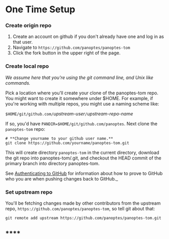 # One Time Setup

### Create origin repo

1. Create an account on github if you don't already have one and log in as that user.
2. Navigate to `https://github.com/panoptes/panoptes-tom`
3. Click the fork button in the upper right of the page.

### Create local repo

_We assume here that you're using the git command line, and Unix like commands._

Pick a location where you'll create your clone of the panoptes-tom repo. You might want to create it somewhere under $HOME. For example, if you're working with multiple repos, you might use a naming scheme like:

`$HOME/git/github.com/`_upstream-user_`/`_upstream-repo-name_

If so, you'd have `PANDIR=$HOME/git/github.com/panoptes`. Next clone the `panoptes-tom` repo:

```text
# **Change yourname to your github user name.** 
git clone https://github.com/yourname/panoptes-tom.git
```

This will create directory `panoptes-tom` in the current directory, download the git repo into panoptes-tom/.git, and checkout the HEAD commit of the primary branch into directory panoptes-tom. 

See [Authenticating to GitHub](https://help.github.com/categories/authenticating-to-github/) for information about how to prove to GitHub who you are when pushing changes back to GitHub.\_

### Set upstream repo

You'll be fetching changes made by other contributors from the upstream repo, `https://github.com/panoptes/panoptes-tom`, so tell git about that:

```text
git remote add upstream https://github.com/panoptes/panoptes-tom.git
```

## \*\*\*\*

